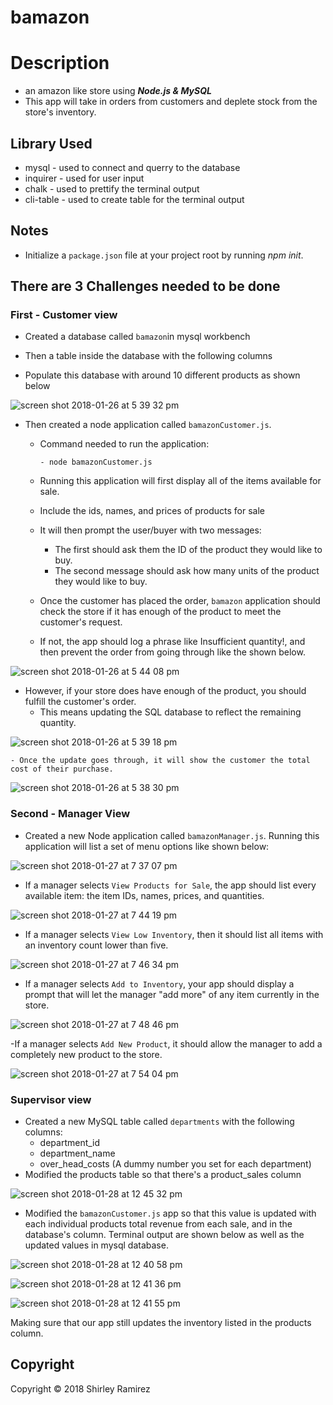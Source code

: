 # bamazon

# Description
  - an amazon like store using ***Node.js & MySQL***
  - This app will take in orders from customers and deplete stock from the store's inventory.
  
## Library Used
- mysql - used to connect and querry to the database
- inquirer - used for user input
- chalk - used to prettify the terminal output
- cli-table - used to create table for the terminal output

## Notes
- Initialize a `package.json` file at your project root by running *npm init*.

## There are 3 Challenges needed to be done 
 
 ### First - Customer view
   - Created a database called `bamazon`in mysql workbench
   
   - Then a table inside the database with the following columns
   
   - Populate this database with around 10 different products as shown below

![screen shot 2018-01-26 at 5 39 32 pm](https://user-images.githubusercontent.com/31137669/35466653-ed8b076c-02c2-11e8-8cd7-4ad12e594803.png)
    

- Then created a node application called `bamazonCustomer.js`.
    - Command needed to run the application:
    
          - node bamazonCustomer.js
    
    - Running this application will first display all of the items available for sale. 
    - Include the ids, names, and prices of products for sale
    - It will then prompt the user/buyer with two messages:
      - The first should ask them the ID of the product they would like to buy.
      - The second message should ask how many units of the product they would like to buy. 
    - Once the customer has placed the order, `bamazon` application should check the store if it has enough of the product to meet the  customer's request.
     - If not, the app should log a phrase like Insufficient quantity!, and then prevent the order from going through like the shown below.

![screen shot 2018-01-26 at 5 44 08 pm](https://user-images.githubusercontent.com/31137669/35466777-43316e26-02c4-11e8-8de5-8fabe27fe7e6.png)

 -  However, if your store does have enough of the product, you should fulfill the customer's order.
      - This means updating the SQL database to reflect the remaining quantity.
 
 ![screen shot 2018-01-26 at 5 39 18 pm](https://user-images.githubusercontent.com/31137669/35466890-8301db02-02c5-11e8-805d-b5e42464d556.png)
 
 
    - Once the update goes through, it will show the customer the total cost of their purchase.
   
 ![screen shot 2018-01-26 at 5 38 30 pm](https://user-images.githubusercontent.com/31137669/35466804-7f49f180-02c4-11e8-9789-0c8c1dfea0a1.png)

    
### Second - Manager View
  - Created a new Node application called `bamazonManager.js`. Running this application will list a set of menu options like shown below:
 
 ![screen shot 2018-01-27 at 7 37 07 pm](https://user-images.githubusercontent.com/31137669/35478408-074321ee-039a-11e8-8350-aada08e0426d.png)

- If a manager selects `View Products for Sale`, the app should list every available item: the item IDs, names, prices, and quantities.

![screen shot 2018-01-27 at 7 44 19 pm](https://user-images.githubusercontent.com/31137669/35478430-882dded4-039a-11e8-91cd-5e206542bf3c.png)

- If a manager selects `View Low Inventory`, then it should list all items with an inventory count lower than five.

![screen shot 2018-01-27 at 7 46 34 pm](https://user-images.githubusercontent.com/31137669/35478440-d342bc46-039a-11e8-842b-f880d4d2998f.png)

- If a manager selects `Add to Inventory`, your app should display a prompt that will let the manager "add more" of any item currently in the store.

![screen shot 2018-01-27 at 7 48 46 pm](https://user-images.githubusercontent.com/31137669/35478449-23ed8414-039b-11e8-891d-0f093c10b646.png)

-If a manager selects `Add New Product`, it should allow the manager to add a completely new product to the store.

![screen shot 2018-01-27 at 7 54 04 pm](https://user-images.githubusercontent.com/31137669/35478482-e069376e-039b-11e8-8aa9-291298670bc7.png)

 
 ### Supervisor view
   - Created a new MySQL table called `departments` with the following columns:
      - department_id
      - department_name 
      - over_head_costs (A dummy number you set for each department)
  - Modified the products table so that there's a product_sales column
  
![screen shot 2018-01-28 at 12 45 32 pm](https://user-images.githubusercontent.com/31137669/35486290-35a125ba-0429-11e8-99c5-b3c74bd88a79.png)

- Modified the `bamazonCustomer.js` app so that this value is updated with each individual products total revenue from each sale, and in the database's column. Terminal output are shown below as well as the updated values in mysql database.

![screen shot 2018-01-28 at 12 40 58 pm](https://user-images.githubusercontent.com/31137669/35486331-ff684bb2-0429-11e8-90c5-63a659d3555d.png)

![screen shot 2018-01-28 at 12 41 36 pm](https://user-images.githubusercontent.com/31137669/35486336-0be010a0-042a-11e8-8adb-9d65f8ae83af.png)

![screen shot 2018-01-28 at 12 41 55 pm](https://user-images.githubusercontent.com/31137669/35486344-1a2bb2fe-042a-11e8-857b-b27f55fe4403.png)

Making sure that our app still updates the inventory listed in the products column.




   
## Copyright
Copyright © 2018 Shirley Ramirez
  



